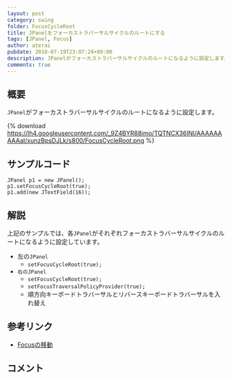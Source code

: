 ```yaml
---
layout: post
category: swing
folder: FocusCycleRoot
title: JPanelをフォーカストラバーサルサイクルのルートにする
tags: [JPanel, Focus]
author: aterai
pubdate: 2010-07-19T23:07:24+09:00
description: JPanelがフォーカストラバーサルサイクルのルートになるように設定します。
comments: true
---
```

## 概要
`JPanel`がフォーカストラバーサルサイクルのルートになるように設定します。

{% download https://lh4.googleusercontent.com/_9Z4BYR88imo/TQTNCX36INI/AAAAAAAAAaI/xunzBpsDJLk/s800/FocusCycleRoot.png %}

## サンプルコード
<pre class="prettyprint"><code>JPanel p1 = new JPanel();
p1.setFocusCycleRoot(true);
p1.add(new JTextField(16));
</code></pre>

## 解説
上記のサンプルでは、各`JPanel`がそれぞれフォーカストラバーサルサイクルのルートになるように設定しています。

- 左の`JPanel`
    - `setFocusCycleRoot(true);`
- `右のJPanel`
    - `setFocusCycleRoot(true);`
    - `setFocusTraversalPolicyProvider(true);`
    - 順方向キーボードトラバーサルとリバースキーボードトラバーサルを入れ替え

<!-- dummy comment line for breaking list -->

## 参考リンク
- [Focusの移動](http://terai.xrea.jp/Swing/FocusTraversal.html)

<!-- dummy comment line for breaking list -->

## コメント
